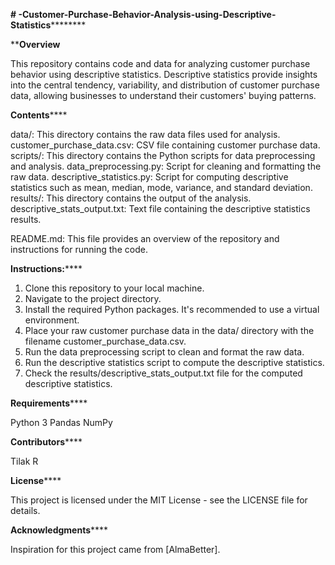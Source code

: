 **# -Customer-Purchase-Behavior-Analysis-using-Descriptive-Statistics**********

******Overview****

This repository contains code and data for analyzing customer purchase behavior using descriptive statistics. Descriptive statistics provide insights into the central tendency, variability, and distribution of customer purchase data, allowing businesses to understand their customers' buying patterns.

**Contents******

data/: This directory contains the raw data files used for analysis.
customer_purchase_data.csv: CSV file containing customer purchase data.
scripts/: This directory contains the Python scripts for data preprocessing and analysis.
data_preprocessing.py: Script for cleaning and formatting the raw data.
descriptive_statistics.py: Script for computing descriptive statistics such as mean, median, mode, variance, and standard deviation.
results/: This directory contains the output of the analysis.
descriptive_stats_output.txt: Text file containing the descriptive statistics results.

README.md: This file provides an overview of the repository and instructions for running the code.

**Instructions:******

1. Clone this repository to your local machine.
2. Navigate to the project directory.
3. Install the required Python packages. It's recommended to use a virtual environment.
4. Place your raw customer purchase data in the data/ directory with the filename customer_purchase_data.csv.
5. Run the data preprocessing script to clean and format the raw data.
6. Run the descriptive statistics script to compute the descriptive statistics.
7. Check the results/descriptive_stats_output.txt file for the computed descriptive statistics.

**Requirements******

Python 3
Pandas
NumPy

**Contributors******

Tilak R

**License******

This project is licensed under the MIT License - see the LICENSE file for details.

**Acknowledgments******

Inspiration for this project came from [AlmaBetter].





